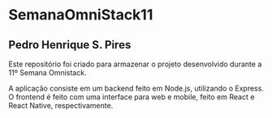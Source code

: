 # SemanaOmniStack11
## Pedro Henrique S. Pires

Este repositório foi criado para armazenar o projeto desenvolvido durante a 11º Semana Omnistack. <br />

A aplicação consiste em um backend feito em Node.js, utilizando o Express. O frontend é feito com uma interface para web e mobile, feito em React e React Native, respectivamente.
